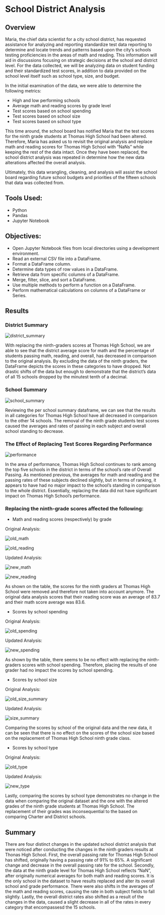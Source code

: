 # School District Analysis

## Overview
Maria, the chief data scientist for a city school district, has requested assistance for analyzing and reporting standardize test data reporting to determine and locate trends and patterns based upon the city’s schools testing proficiencies in the areas of math and reading. This information will aid in discussions focusing on strategic decisions at the school and district level. For the data collected, we will be analyzing data on student funding and their standardized test scores, in addition to data provided on the school level itself such as school type, size, and budget. 

In the initial examination of the data, we were able to determine the following metrics: 
-	High and low performing schools
-	Average math and reading scores by grade level
-	Test scores based on school spending
-	Test scores based on school size
-	Test scores based on school type

This time around, the school board has notified Maria that the test scores for the ninth grade students at Thomas High School had been altered. Therefore, Maria has asked us to revisit the original analysis and replace math and reading scores for Thomas High School with “NaNs” while keeping the rest of the data intact. Once they have been replaced, the school district analysis was repeated in determine how the new data alterations affected the overall analysis.  

Ultimately, this data wrangling, cleaning, and analysis will assist the school board regarding future school budgets and priorities of the fifteen schools that data was collected from.

## Tools Used:
- Python
- Pandas
- Jupyter Notebook

## Objectives:
- Open Jupyter Notebook files from local directories using a development environment.
- Read an external CSV file into a DataFrame.
- Format a DataFrame column.
- Determine data types of row values in a DataFrame.
- Retrieve data from specific columns of a DataFrame.
- Merge, filter, slice, and sort a DataFrame.
- Use multiple methods to perform a function on a DataFrame.
- Perform mathematical calculations on columns of a DataFrame or Series.

## Results

### District Summary


![district_summary](Resources/district_summary_new.png)


With replacing the ninth-graders scores at Thomas High School, we are able to see that the district average score for math and the percentage of students passing math, reading, and overall, has decreased in comparison to the original analysis. By excluding the data of the ninth graders, the DataFrame depicts the scores in these categories to have dropped. Not drastic shifts of the data but enough to demonstrate that the district’s data of all 15 schools dropped by the minutest tenth of a decimal. 

### School Summary


![school_summary](Resources/school_summary_new.png)


Reviewing the per school summary dataframe, we can see that the results in all categories for Thomas High School have all decreased in comparison to the other 14 schools. The removal of the ninth grade students test scores caused the averages and rates of passing in each subject and overall school standing to decrease. 

### The Effect of Replacing Test Scores Regarding Performance


![performance](Resources/performance_new.png)


In the area of performance, Thomas High School continues to rank among the top five schools in the district in terms of the school’s rate of Overall Passing. As mentioned previous, the averages for math and reading and the passing rates of these subjects declined slightly, but in terms of ranking, it appears to have had no major impact to the school’s standing in comparison to the whole district. Essentially, replacing the data did not have significant impact on Thomas High School’s performance. 

### Replacing the ninth-grade scores affected the following:

- Math and reading scores (respectively) by grade

Original Analysis:

![old_math](Resources/old_math_score_grade.png)


![old_reading](Resources/old_reading_score_grade.png)


Updated Analysis:

![new_math](Resources/new_math_score_grade.png)


![new_reading](Resources/new_reading_score_grade.png)


As shown on the table, the scores for the ninth graders at Thomas High School were removed and therefore not taken into account anymore. The original data analysis scores that their reading score was an average of 83.7 and their math score average was 83.6. 

-	Scores by school spending
	
Original Analysis:

![old_spending](Resources/old_spending_summary_df.png)


Updated Analysis:

![new_spending](Resources/new_spending_summary_df.png)

As shown by the table, there seems to be no effect with replacing the ninth-graders scores with school spending. Therefore, placing the results of one grader had no impact the scores by school spending. 

-	Scores by school size

Original Analysis:

![old_size_summary](Resources/old_size.png)


Updated Analysis:

![size_summary](Resources/size_summary.png)

Comparing the scores by school of the original data and the new data, it can be seen that there is no effect on the scores of the school size based on the replacement of Thomas High School ninth grade class.

-	Scores by school type

Original Analysis:

![old_type](Resources/old_type_summary.png)


Updated Analysis:

![new_type](Resources/new_type_summary.png)

Lastly, comparing the scores by school type demonstrates no change in the data when comparing the original dataset and the one with the altered grades of the ninth grade students at Thomas High School. The replacement of their grades was inconsequential to the based on comparing Charter and District schools. 

## Summary 

There are four distinct changes in the updated school district analysis that were noticed after conducting the changes in the ninth graders results at Thonas High School. First, the overall passing rate for Thomas High School has shifted, originally having a passing rate of 91% to 65%. A significant change and decrease in the overall passing rate for the school. Secondly, the data at the ninth grade level for Thomas High School reflects “NaN”, after originally numerical averages for both math and reading scores. It is the only school in the dataset to have results replaced and alter its overall school and grade performance. There were also shifts in the averages of the math and reading scores, causing the rate in both subject fields to fall slightly. Lastly, the overall district rates also shifted as a result of the changes in the data, caused a slight decrease in all of the rates in every category that encompassesd the 15 schools. 
